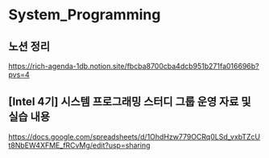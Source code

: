 # System_Programming

## 노션 정리
https://rich-agenda-1db.notion.site/fbcba8700cba4dcb951b271fa016696b?pvs=4

## [Intel 4기] 시스템 프로그래밍 스터디 그룹 운영 자료 및 실습 내용
https://docs.google.com/spreadsheets/d/1OhdHzw779OCRq0LSd_vxbTZcUt8NbEW4XFME_fRCvMg/edit?usp=sharing
